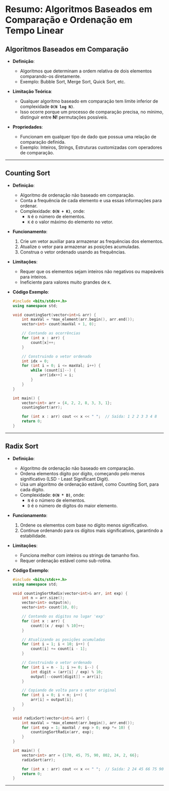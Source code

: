 # Resumo: Algoritmos Baseados em Comparação e Ordenação em Tempo Linear

## Algoritmos Baseados em Comparação
- **Definição**:
  - Algoritmos que determinam a ordem relativa de dois elementos comparando-os diretamente.
  - Exemplo: Bubble Sort, Merge Sort, Quick Sort, etc.

- **Limitação Teórica**:
  - Qualquer algoritmo baseado em comparação tem limite inferior de complexidade **`O(N log N)`**.
  - Isso ocorre porque um processo de comparação precisa, no mínimo, distinguir entre **N!** permutações possíveis.

- **Propriedades**:
  - Funcionam em qualquer tipo de dado que possua uma relação de comparação definida.
  - Exemplo: Inteiros, Strings, Estruturas customizadas com operadores de comparação.

---

## Counting Sort
- **Definição**:
  - Algoritmo de ordenação não baseado em comparação.
  - Conta a frequência de cada elemento e usa essas informações para ordenar.
  - Complexidade: **`O(N + K)`**, onde:
    - `N` é o número de elementos.
    - `K` é o valor máximo do elemento no vetor.

- **Funcionamento**:
  1. Crie um vetor auxiliar para armazenar as frequências dos elementos.
  2. Atualize o vetor para armazenar as posições acumuladas.
  3. Construa o vetor ordenado usando as frequências.

- **Limitações**:
  - Requer que os elementos sejam inteiros não negativos ou mapeáveis para inteiros.
  - Ineficiente para valores muito grandes de `K`.

- **Código Exemplo**:
  ```cpp
  #include <bits/stdc++.h>
  using namespace std;

  void countingSort(vector<int>& arr) {
      int maxVal = *max_element(arr.begin(), arr.end());
      vector<int> count(maxVal + 1, 0);

      // Contando as ocorrências
      for (int x : arr) {
          count[x]++;
      }

      // Construindo o vetor ordenado
      int idx = 0;
      for (int i = 0; i <= maxVal; i++) {
          while (count[i]--) {
              arr[idx++] = i;
          }
      }
  }

  int main() {
      vector<int> arr = {4, 2, 2, 8, 3, 3, 1};
      countingSort(arr);

      for (int x : arr) cout << x << " ";  // Saída: 1 2 2 3 3 4 8
      return 0;
  }
  ```

---

## Radix Sort
- **Definição**:
  - Algoritmo de ordenação não baseado em comparação.
  - Ordena elementos dígito por dígito, começando pelo menos significativo (LSD - Least Significant Digit).
  - Usa um algoritmo de ordenação estável, como Counting Sort, para cada dígito.
  - Complexidade: **`O(N * D)`**, onde:
    - `N` é o número de elementos.
    - `D` é o número de dígitos do maior elemento.

- **Funcionamento**:
  1. Ordene os elementos com base no dígito menos significativo.
  2. Continue ordenando para os dígitos mais significativos, garantindo a estabilidade.

- **Limitações**:
  - Funciona melhor com inteiros ou strings de tamanho fixo.
  - Requer ordenação estável como sub-rotina.

- **Código Exemplo**:
  ```cpp
  #include <bits/stdc++.h>
  using namespace std;

  void countingSortRadix(vector<int>& arr, int exp) {
      int n = arr.size();
      vector<int> output(n);
      vector<int> count(10, 0);

      // Contando os dígitos no lugar 'exp'
      for (int x : arr) {
          count[(x / exp) % 10]++;
      }

      // Atualizando as posições acumuladas
      for (int i = 1; i < 10; i++) {
          count[i] += count[i - 1];
      }

      // Construindo o vetor ordenado
      for (int i = n - 1; i >= 0; i--) {
          int digit = (arr[i] / exp) % 10;
          output[--count[digit]] = arr[i];
      }

      // Copiando de volta para o vetor original
      for (int i = 0; i < n; i++) {
          arr[i] = output[i];
      }
  }

  void radixSort(vector<int>& arr) {
      int maxVal = *max_element(arr.begin(), arr.end());
      for (int exp = 1; maxVal / exp > 0; exp *= 10) {
          countingSortRadix(arr, exp);
      }
  }

  int main() {
      vector<int> arr = {170, 45, 75, 90, 802, 24, 2, 66};
      radixSort(arr);

      for (int x : arr) cout << x << " ";  // Saída: 2 24 45 66 75 90 170 802
      return 0;
  }
  ```

---
